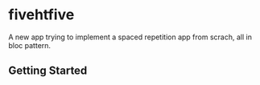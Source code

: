 # fivehtfive

A new app trying to implement a spaced repetition app from scrach, all in bloc pattern. 

## Getting Started


